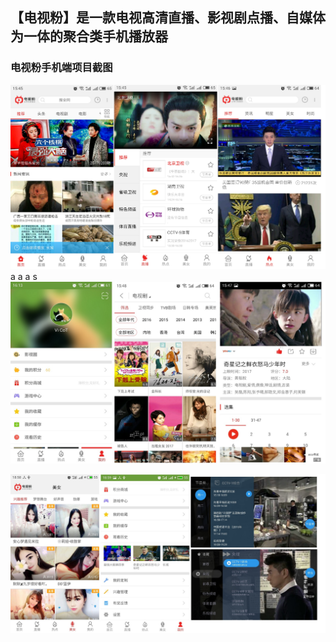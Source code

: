 ## 【电视粉】是一款电视高清直播、影视剧点播、自媒体为一体的聚合类手机播放器
### 电视粉手机端项目截图
![tvfan1.png](https://raw.githubusercontent.com/sharpayzara/showreel/master/res/tvfan1.png)
a
a
a
s
![tvfan2.jpg](https://raw.githubusercontent.com/sharpayzara/showreel/master/res/tvfan2.jpg)




![tvfan3.jpg](https://raw.githubusercontent.com/sharpayzara/showreel/master/res/tvfan3.jpg)
